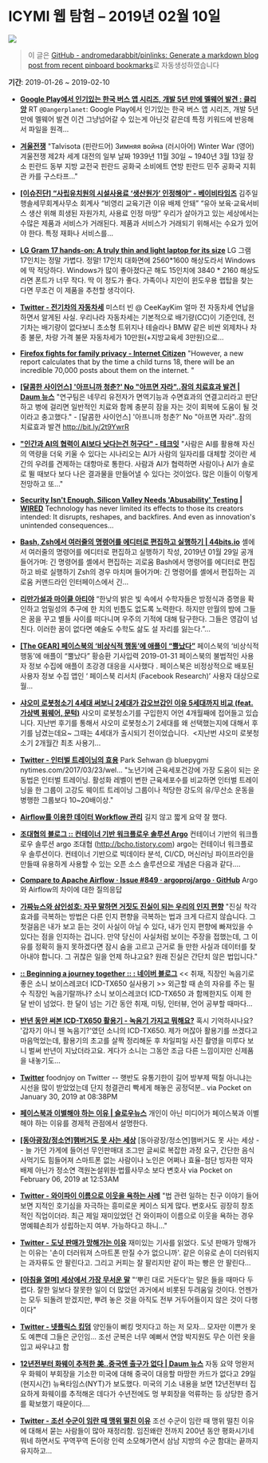 # ICYMI 웹 탐험 – 2019년 02월 10일

![](https://picsum.photos/1920/1080/?image=1078)

> 이 글은 [GitHub - andromedarabbit/pinlinks: Generate a markdown blog post from recent pinboard bookmarks](https://github.com/andromedarabbit/pinlinks)로 자동생성하였습니다

**기간**: 2019-01-26 ~ 2019-02-10

* **[Google Play에서 인기있는 한국 버스 앱 시리즈, 개발 5년 만에 멜웨어 발견 : 클리앙](https://www.clien.net/service/board/news/13142545)**
	RT <code>@Dangerplanet</code>: Google Play에서 인기있는 한국 버스 앱 시리즈, 개발 5년 만에 멜웨어 발견 
	이건 그냥넘어갈 수 있는게 아닌것 같은데 특정 키워드에 반응해서 파일을 원격… 
* **[겨울전쟁](https://namu.wiki/w/%EA%B2%A8%EC%9A%B8%EC%A0%84%EC%9F%81)**
	"Talvisota (핀란드어) Зимняя война (러시아어) Winter War (영어) 겨울전쟁 제2차 세계 대전의 일부 날짜 1939년 11월 30일 ~ 1940년 3월 13일 장소 핀란드 동부 지방 교전국 핀란드 공화국 소비에트 연방 핀란드 민주 공화국 지휘관 카를 구스타프…"
* **[[이슈진단] “사립유치원의 시설사용료 ‘생산원가’ 인정해야” - 베이비타임즈](http://www.babytimes.co.kr/news/articleView.html?idxno=23541)**
	김주일 행솔세무회계사무소 회계사 “비영리 교육기관 이유 배제 안돼” “유아 보육·교육서비스 생산 위해 희생된 자원가치, 사용료 인정 마땅” 우리가 살아가고 있는 세상에서는 수많은 제품과 서비스가 거래된다. 제품과 서비스가 거래되기 위해서는 수요가 있어야 한다. 특정 재화나 서비스를…
* **[LG Gram 17 hands-on: A truly thin and light laptop for its size](https://www.engadget.com/2019/01/07/lg-gram-17-hands-on/)**
	LG 그램 17인치는 정말 가볍다. 정말!
	17인치 대화면에 2560*1600 해상도라서 Windows에 딱 적당하다. Windows가 많이 좋아졌다곤 해도 15인치에 3840 * 2160 해상도라면 폰트가 너무 작다. 딱 이 정도가 좋다. 
	가족이나 지인이 윈도우용 랩탑을 찾는다면 무조건 이 제품을 추천할 생각이다.
* **[Twitter - 전기차의 자동차세](https://mobile.twitter.com/ceekaykim/status/1091158759336960000)**
	미스터 빈 @ CeeKayKim 얼마 전 자동차세 연납을 하면서 알게된 사실. 우리나라 자동차세는 기본적으로 배기량(CC)이 기준인데, 전기차는 배기량이 없다보니 초소형 트위지나 테슬라나 BMW 같은 비싼 외제차나 차종 불문, 차량 가격 불문 자동차세가 10만원(+지방교육세 3만원)으로…
* **[Firefox fights for family privacy - Internet Citizen](https://blog.mozilla.org/internetcitizen/2019/01/28/firefox-fights-for-your-family-privacy/)**
	"However, a new report calculates that by the time a child turns 18, there will be an incredible 70,000 posts about them on the internet. "
	
* **[[달콤한 사이언스] '아프니까 청춘?' No "아프면 자라"..잠의 치료효과 발견 | Daum 뉴스](https://news.v.daum.net/v/20190201153103328)**
	"연구팀은 네무리 유전자가 면역기능과 수면효과의 연결고리라고 판단하고 병에 걸리면 일반적인 치료와 함께 충분히 잠을 자는 것이 회복에 도움이 될 것이라고 충고했다." - [달콤한 사이언스] '아프니까 청춘?' No "아프면 자라"..잠의 치료효과 발견 http://bit.ly/2t9YwrR
* **["인간과 AI의 협력이 AI보다 낫다는건 허구다" - 테크잇](https://techit.kr/view/?no=20190115174955)**
	"사람은 AI를 활용해 자신의 역량을 더욱 키울 수 있다는 시나리오는 AI가 사람의 일자리를 대체할 것이란 세간의 우려를 견제하는 대항마로 통한다. 사람과 AI가 협력하면 사람이나 AI가 솔로로 뛸 때보다 보다 나은 결과물을 만들어낼 수 있다는 것이었다. 많은 이들이 이렇게 전망하고 또…"
* **[Security Isn't Enough. Silicon Valley Needs 'Abusability' Testing | WIRED](https://www.wired.com/story/abusability-testing-ashkan-soltani/)**
	Technology has never limited its effects to those its creators intended: It disrupts, reshapes, and backfires. And even as innovation's unintended consequences…
* **[Bash, Zsh에서 여러줄의 명령어를 에디터로 편집하고 실행하기 | 44bits.io](https://www.44bits.io/ko/post/editing-multiline-command-on-shell)**
	셸에서 여러줄의 명령어를 에디터로 편집하고 실행하기 작성, 2019년 01월 29일 공개 들어가며: 긴 명령어를 셸에서 편집하는 괴로움 Bash에서 명령어를 에디터로 편집하고 바로 실행하기 Zsh의 경우 마치며 들어가며: 긴 명령어를 셸에서 편집하는 괴로움 커맨드라인 인터페이스에서 긴…
* **[리만가설과 마이클 아티야](http://m.snunews.com/news/articleView.html?idxno=18730)**
	“한낮의 밝은 빛 속에서 수학자들은 방정식과 증명을 확인하고 엄밀성의 추구에 한 치의 빈틈도 없도록 노력한다. 하지만 만월의 밤에 그들은 꿈을 꾸고 별들 사이를 떠다니며 우주의 기적에 대해 탐구한다. 그들은 영감이 넘친다. 이러한 꿈이 없다면 예술도 수학도 삶도 설 자리를 잃는다.”…
* **[[The GEAR] 페이스북의 ‘비상식적 행동’에 애플이 “뿔났다”](http://m.thegear.net/16608)**
	페이스북의 ‘비상식적 행동’에 애플이 “뿔났다” 황승환 기사입력 2019-01-31 페이스북의 불법적인 사용자 정보 수집에 애플이 초강경 대응을 시사했다 . 페이스북은 비정상적으로 배포된 사용자 정보 수집 앱인 ‘ 페이스북 리서치 (Facebook Research)’ 사용자 대상으로 월…
* **[샤오미 로봇청소기 4세대 써보니 2세대가 갑오브갑인 이유 5세대까지 비교 (feat. 가상벽 펌웨어, 문턱)](https://blog.naver.com/narzissnj/221410538396)**
	샤오미 로봇청소기를 구입한지 어언 4개월째에 접어들고 있습니다. 지난번 후기를 통해서 샤오미 로봇청소기 2세대를 왜 선택했는지에 대해서 후기를 남겼는데요~ 그때는 4세대가 출시되기 전이었습니다. ​ <지난번 샤오미 로봇청소기 2개월간 최초 사용기…
* **[Twitter - 인터벌 트레이닝의 효용](https://mobile.twitter.com/bluepygmi/status/1092829782331412480)**
	Park Sehwan @ bluepygmi nytimes.com/2017/03/23/wel… 
	"노년기에 근육세포건강에 가장 도움이 되는 운동법은 인터벌 트레이닝. 활성화 레벨이 변한 근육세포수를 비교하면 인터벌 트레이닝을 한 그룹이 고강도 웨이트 트레이닝 그룹이나 적당한 강도의 유/무산소 운동을 병행한 그룹보다 10~20배이상."
* **[Airflow를 이용한 데이터 Workflow 관리](https://www.slideshare.net/YoungHeonKim1/airflow-workflow)**
	길지 않고 짧게 요약 잘 했다.
* **[조대협의 블로그 :: 컨테이너 기반 워크플로우 솔루션 Argo](https://bcho.tistory.com/1299)**
	컨테이너 기반의 워크플로우 솔루션 argo 조대협 (http://bcho.tistory.com) argo는 컨테이너 워크플로우 솔루션이다. 컨테이너 기반으로 빅데이타 분석, CI/CD, 머신러닝 파이프라인을 만들때 유용하게 사용할 수 있는 오픈 소스 솔루션으로 개념은 다음과 같다.…
* **[Compare to Apache Airflow · Issue #849 · argoproj/argo · GitHub](https://github.com/argoproj/argo/issues/849)**
	Argo 와 Airflow의 차이에 대한 질의응답
* **[가짜뉴스와 삼인성호: 자꾸 말하면 거짓도 진실이 되는 우리의 인지 편향](http://newspeppermint.com/2019/02/06/makeliketrue/)**
	"진실 착각 효과를 극복하는 방법은 다른 인지 편향을 극복하는 법과 크게 다르지 않습니다. 그 첫걸음은 내가 보고 듣는 것이 사실이 아닐 수 있다, 내가 인지 편향에 빠져있을 수 있다는 점을 인지하는 겁니다. 만약 당신이 사실처럼 보이는 주장을 접했는데, 그 이유를 정확히 들지 못하겠다면 잠시 숨을 고르고 근거로 들 만한 사실과 데이터를 찾아내야 합니다. 그 귀찮은 일을 언제 하냐고요? 원래 진실은 간단치 않은 법입니다."
* **[:: Beginning a journey together :: : 네이버 블로그](https://blog.naver.com/stasis7/220317015083)**
	<< 취재, 직장인 녹음기로 좋은 소니 보이스레코더 ICD-TX650 실사용기 >> 외근할 때 손의 자유를 주는 필수 직장인 녹음기랄까나? 소니 보이스레코더 ICD-TX650 과 함께한지도 이제 한 달 반이 넘었다. 한 달이 넘는 기간 동안 취재, 미팅, 인터뷰, 언어 공부할 때마다…
* **[반년 동안 써본 ICD-TX650 활용기 - 녹음기 가지고 뭐해요?](https://reinia.net/2458)**
	혹시 기억하시나요? '갑자기 아니 웬 녹음기?'였던 소니의 ICD-TX650. 제가 머잖아 활용기를 쓰겠다고 마음먹었는데, 활용기의 초고를 살짝 정리해둔 후 차일피일 사진 촬영을 미루다 보니 벌써 반년이 지났더라고요. 게다가 소니는 그동안 조금 다른 느낌이지만 신제품을 내놓기도…
* **[Twitter](https://mobile.twitter.com/foodnjoy/status/1090267480344354817)**
	foodnjoy on Twitter -- 햇반도 유통기한이 길어 방부제 떡칠 아니냐는 시선을 많이 받았었는데 단지 청결관리 빡세게 해놓은 공정덕분.. via Pocket on January 30, 2019 at 08:38PM
* **[페이스북과 이별해야 하는 이유 | 슬로우뉴스](http://slownews.kr/72233)**
	개인이 아닌 미디어가 페이스북과 이별해야 하는 이유를 경제적 관점에서 설명한다.
* **[[동아광장/정소연]햄버거도 못 사는 세상](http://news.donga.com/List/Series_70040100000019/3/70040100000019/20190112/93659146/1)**
	[동아광장/정소연]햄버거도 못 사는 세상 -- 늘 가던 가게에 들어선 무인판매대 조그만 글씨로 복잡한 과정 요구, 간단한 음식 사먹기도 힘들어져 스마트폰 없는 사람이나 노인은 어쩌나 효율-첨단 빙자한 약자 배제 아닌가 정소연 객원논설위원·법률사무소 보다 변호사 via Pocket on February 06, 2019 at 12:53AM
* **[Twitter - 와이파이 이름으로 이웃을 욕하는 사례](https://twitter.com/i/web/status/1092054734989479937)**
	"법 관련 일하는 친구 이야기 들어보면 지적인 호기심을 자극하는 흥미로운 케이스 되게 많다. 변호사도 굉장히 창조적인 직업이더라. 최근 제일 재미있었던 건 와이파이 이름으로 이웃을 욕하는 경우 명예훼손죄가 성립하는지 여부. 가능하다고 하니..."
* **[Twitter - 도넛 판매가 망해가는 이유](https://twitter.com/i/web/status/1091686644225200129)**
	재미있는 기사를 읽었다. 도넛 판매가 망해가는 이유는 '손이 더러워져 스마트폰 만질 수가 없으니까'. 같은 이유로 손이 더러워지는 과자류도 안 팔린다고. 그리고 커피는 잘 팔리지만 같이 파는 빵은 안 팔린다… 
* **[[아침을 열며] 세상에서 가장 무서운 말](http://www.hankookilbo.com/News/Read/201902011071726688)**
	"‘뿌린 대로 거둔다’는 말은 들을 때마다 두렵다. 잘한 일보다 잘못한 일이 더 많았던 과거에서 비롯된 두려움일 것이다. 언젠가는 모두 되돌려 받겠지만, 뿌려 놓은 것을 아직도 전부 거두어들이지 않은 것이 다행이다"
* **[Twitter - 넷플릭스 킹덤](https://twitter.com/karljung2085/status/1091163085354631168/photo/1)**
	양인들이 뻐킹 멋지다고 하는 저 모자... 모자만 이쁜가 옷도 예쁜데 그들은 군인임... 조선 군복은 너무 예뻐서 연암 박지원도 무슨 이런 옷을 입고 싸우냐고 함 
* **[12년전부터 화웨이 추적한 美..중국엔 출구가 없다 | Daum 뉴스](https://news.v.daum.net/v/20190130114107928)**
	자동 요약 멍완저우 화웨이 부회장을 기소한 미국에 대해 중국이 대응할 마땅한 카드가 없다고 29일(현지시간) 뉴욕타임스(NYT)가 보도했다. 미국의 기소 내용을 보면 12년전부터 집요하게 화웨이를 추적해온 데다가 수년전에도 멍 부회장을 억류하는 등 상당한 증거를 확보했기 때문이다.…
* **[Twitter - 조선 수군이 임란 때 맹위 떨친 이유](https://twitter.com/i/web/status/1090478630776406016)**
	조선 수군이 임란 때 맹위 떨친 이유에 대해서 묻는 사람들이 많아 재정리함. 임진왜란 전까지 200년 동안 평화시기네 뭐네 하면서도 꾸역꾸역 돈이랑 인력 소모해가면서 삼남 지방의 수군 함대는 끝까지 유지하고… 

